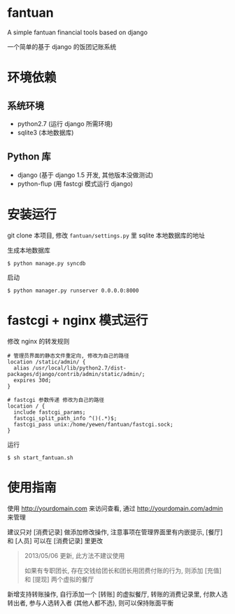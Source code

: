 fantuan
=======

A simple fantuan financial tools based on django

一个简单的基于 django 的饭团记账系统

环境依赖
========

系统环境
--------
* python2.7 (运行 django 所需环境)
* sqlite3 (本地数据库)

Python 库
---------
* django (基于 django 1.5 开发, 其他版本没做测试)
* python-flup (用 fastcgi 模式运行 django)

安装运行
========

git clone 本项目, 修改 `fantuan/settings.py` 里 sqlite 本地数据库的地址

生成本地数据库

    $ python manage.py syncdb

启动

    $ python manager.py runserver 0.0.0.0:8000

fastcgi + nginx 模式运行
=============================

修改 nginx 的转发规则

    # 管理员界面的静态文件重定向, 修改为自己的路径
    location /static/admin/ {
      alias /usr/local/lib/python2.7/dist-packages/django/contrib/admin/static/admin/;
      expires 30d;
    }

    # fastcgi 参数传递 修改为自己的路径
    location / {
      include fastcgi_params;
      fastcgi_split_path_info ^()(.*)$;
      fastcgi_pass unix:/home/yewen/fantuan/fastcgi.sock;
    }

运行

    $ sh start_fantuan.sh

使用指南
========

使用 http://yourdomain.com 来访问查看, 通过 http://yourdomain.com/admin 来管理

建议只对 [消费记录] 做添加修改操作, 注意事项在管理界面里有内嵌提示, [餐厅] 和 [人员] 可以在 [消费记录] 里更改

> 2013/05/06 更新, 此方法不建议使用
>
> 如果有专职团长, 存在交钱给团长和团长用团费付账的行为, 则添加 [充值] 和 [提现] 两个虚拟的餐厅

新增支持转账操作, 自行添加一个 [转账] 的虚拟餐厅, 转账的消费记录里, 付款人选转出者, 参与人选转入者 (其他人都不选), 则可以保持账面平衡
